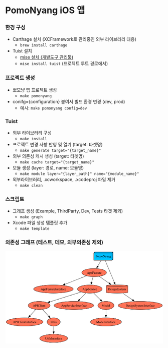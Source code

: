 # PomoNyang iOS 앱

### 환경 구성
- Carthage 설치 (XCFramework로 관리중인 외부 라이브러리 대응)
  - ```brew install carthage```
- Tuist 설치
  - [mise 설치 (개발도구 관리툴)](https://github.com/jdx/mise?tab=readme-ov-file#quickstart)
  - ```mise install tuist``` (프로젝트 루트 경로에서)

### 프로젝트 생성
- 뽀모냥 앱 프로젝트 생성
  - ```make pomonyang```
- conifg={configuration} 붙여서 빌드 환경 변경 (dev, prod)
  - 예시: ```make pomonyang config=dev```

### Tuist
- 외부 라이브러리 구성
  - ```make install```
- 프로젝트 변경 사항 반영 및 열기 (target: 타겟명)
  - ```make generate target="{target_name}"```
- 외부 의존성 캐시 생성 (target: 타겟명)
  - ```make cache target="{target_name}"```
- 모듈 생성 (layer: 경로, name: 모듈명)
  - ```make module layer="{layer_path}" name="{module_name}"```
- 외부라이브러리, .xcworkspace, .xcodeproj 파일 제거
  - ```make clean```

### 스크립트
- 그래프 생성 (Example, ThirdParty, Dev, Tests 타겟 제외)
  - ```make graph```
- Xcode 파일 생성 템플릿 추가
  - ```make template```

### 의존성 그래프 (테스트, 데모, 외부의존성 제외)
  ![PomoNyang](DependencyGraph/pomonyang_graph.png)